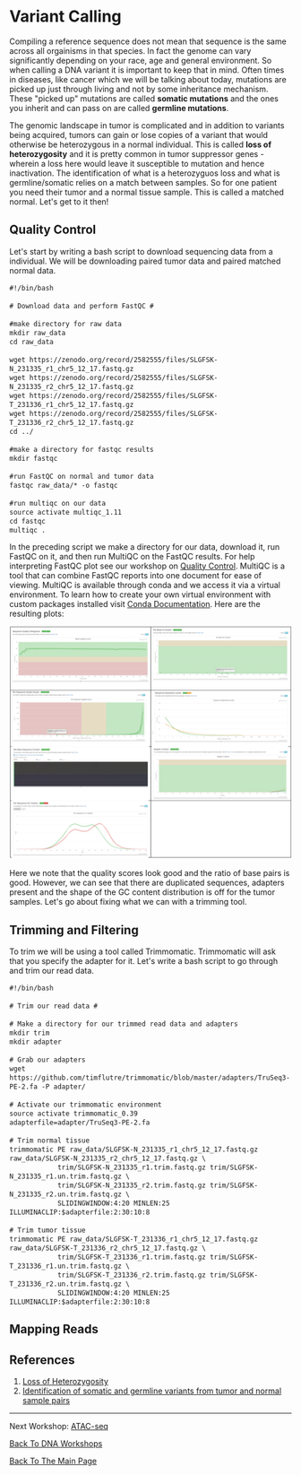 # Variant Calling

Compiling a reference sequence does not mean that sequence is the same across all orgainisms in that species. In fact the genome can vary significantly depending on your race, age and general environment. So when calling a DNA variant it is important to keep that in mind. Often times in diseases, like cancer which we will be talking about today, mutations are picked up just through living and not by some inheritance mechanism. These "picked up" mutations are called **somatic mutations** and the ones you inherit and can pass on are called **germline mutations**. 

The genomic landscape in tumor is complicated and in addition to variants being acquired, tumors can gain or lose copies of a variant that would otherwise be heterozygous in a normal individual. This is called **loss of heterozygosity** and it is pretty common in tumor suppressor genes - wherein a loss here would leave it susceptible to mutation and hence inactivation. The identification of what is a heterozyguos loss and what is germline/somatic relies on a match between samples. So for one patient you need their tumor and a normal tissue sample. This is called a matched normal. Let's get to it then!

## Quality Control

Let's start by writing a bash script to download sequencing data from a individual. We will be downloading paired tumor data and paired matched normal data. 

    #!/bin/bash
    
    # Download data and perform FastQC #
    
    #make directory for raw data
    mkdir raw_data
    cd raw_data

    wget https://zenodo.org/record/2582555/files/SLGFSK-N_231335_r1_chr5_12_17.fastq.gz
    wget https://zenodo.org/record/2582555/files/SLGFSK-N_231335_r2_chr5_12_17.fastq.gz
    wget https://zenodo.org/record/2582555/files/SLGFSK-T_231336_r1_chr5_12_17.fastq.gz
    wget https://zenodo.org/record/2582555/files/SLGFSK-T_231336_r2_chr5_12_17.fastq.gz
    cd ../
    
    #make a directory for fastqc results
    mkdir fastqc
    
    #run FastQC on normal and tumor data
    fastqc raw_data/* -o fastqc
    
    #run multiqc on our data
    source activate multiqc_1.11
    cd fastqc
    multiqc .


In the preceding script we make a directory for our data, download it, run FastQC on it, and then run MultiQC on the FastQC results. For help interpreting FastQC plot see our workshop on [Quality Control](../qualityControl/qualityControl.md). MultiQC is a tool that can combine FastQC reports into one document for ease of viewing. MultiQC is available through conda and we access it via a virtual environment. To learn how to create your own virtual environment with custom packages installed visit [Conda Documentation](https://docs.conda.io/projects/conda/en/latest/user-guide/tasks/manage-environments.html). Here are the resulting plots:

![](images/multiqc.PNG)

Here we note that the quality scores look good and the ratio of base pairs is good. However, we can see that there are duplicated sequences, adapters present and the shape of the GC content distribution is off for the tumor samples. Let's go about fixing what we can with a trimming tool.

## Trimming and Filtering

To trim we will be using a tool called Trimmomatic. Trimmomatic will ask that you specify the adapter for it. Let's write a bash script to go through and trim our read data.

    #!/bin/bash
    
    # Trim our read data #
    
    # Make a directory for our trimmed read data and adapters
    mkdir trim
    mkdir adapter
    
    # Grab our adapters
    wget https://github.com/timflutre/trimmomatic/blob/master/adapters/TruSeq3-PE-2.fa -P adapter/
    
    # Activate our trimmomatic environment
    source activate trimmomatic_0.39
    adapterfile=adapter/TruSeq3-PE-2.fa
  
    # Trim normal tissue
    trimmomatic PE raw_data/SLGFSK-N_231335_r1_chr5_12_17.fastq.gz raw_data/SLGFSK-N_231335_r2_chr5_12_17.fastq.gz \
                trim/SLGFSK-N_231335_r1.trim.fastq.gz trim/SLGFSK-N_231335_r1.un.trim.fastq.gz \
                trim/SLGFSK-N_231335_r2.trim.fastq.gz trim/SLGFSK-N_231335_r2.un.trim.fastq.gz \
                SLIDINGWINDOW:4:20 MINLEN:25 ILLUMINACLIP:$adapterfile:2:30:10:8
    
    # Trim tumor tissue
    trimmomatic PE raw_data/SLGFSK-T_231336_r1_chr5_12_17.fastq.gz raw_data/SLGFSK-T_231336_r2_chr5_12_17.fastq.gz \
                trim/SLGFSK-T_231336_r1.trim.fastq.gz trim/SLGFSK-T_231336_r1.un.trim.fastq.gz \
                trim/SLGFSK-T_231336_r2.trim.fastq.gz trim/SLGFSK-T_231336_r2.un.trim.fastq.gz \
                SLIDINGWINDOW:4:20 MINLEN:25 ILLUMINACLIP:$adapterfile:2:30:10:8
                
                
   
   
## Mapping Reads

## References

1. [Loss of Heterozygosity](https://en.wikipedia.org/wiki/Loss_of_heterozygosity)
2. [Identification of somatic and germline variants from tumor and normal sample pairs](https://training.galaxyproject.org/training-material/topics/variant-analysis/tutorials/somatic-variants/tutorial.html)
___________________________________________________________________________________________________________________________________________________________________________________

Next Workshop: [ATAC-seq](atacSeq/atacSeq.md)

[Back To DNA Workshops](../DNA.md)

[Back To The Main Page](../../index.md)
